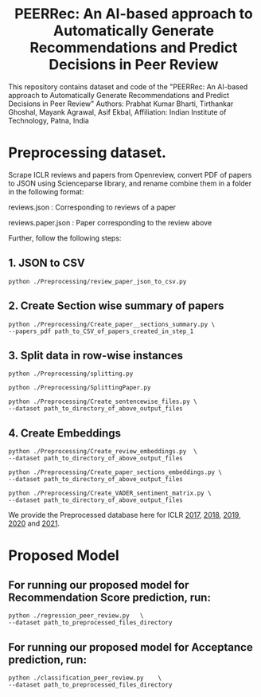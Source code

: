 # <div align="center"> PEERRec: An AI-based approach to Automatically Generate Recommendations and Predict Decisions in Peer Review</div>
This repository contains dataset and code of the "PEERRec: An AI-based approach to Automatically Generate Recommendations and Predict Decisions in Peer Review" Authors: Prabhat Kumar Bharti, Tirthankar Ghoshal, Mayank Agrawal, Asif Ekbal, Affiliation: Indian Institute of Technology, Patna, India

# Preprocessing dataset.

Scrape ICLR reviews and papers from Openreview, convert PDF of papers to JSON using Scienceparse library, and rename combine them in a folder in the following format:

reviews.json  : Corresponding to reviews of a paper

reviews.paper.json : Paper corresponding to the review above

Further, follow the following steps:
## 1. JSON to CSV
```
python ./Preprocessing/review_paper_json_to_csv.py
```

## 2. Create Section wise summary of papers
```
python ./Preprocessing/Create_paper__sections_summary.py \
--papers_pdf path_to_CSV_of_papers_created_in_step_1
```

## 3. Split data in row-wise instances
```
python ./Preprocessing/splitting.py
```

```
python ./Preprocessing/SplittingPaper.py
```

```
python ./Preprocessing/Create_sentencewise_files.py \
--dataset path_to_directory_of_above_output_files
```

## 4. Create Embeddings

```
python ./Preprocessing/Create_review_embeddings.py  \
--dataset path_to_directory_of_above_output_files
```

```
python ./Preprocessing/Create_paper_sections_embeddings.py \
--dataset path_to_directory_of_above_output_files
```

```
python ./Preprocessing/Create_VADER_sentiment_matrix.py \
--dataset path_to_directory_of_above_output_files
```

We provide the Preprocessed database here for ICLR [2017](https://drive.google.com/drive/folders/1xw8m0F6nvpd7Xf4Jfoxsg5N30CwQXY-P?usp=sharing), [2018](https://drive.google.com/drive/folders/1rIe2r2hxPrOGVl5Fb-lQbJIEna2E8snl?usp=sharing), [2019](https://drive.google.com/drive/folders/1SqtiZCqeiJK5OwP3jZiCT6Ftje8vqcP4?usp=sharing), [2020](https://drive.google.com/drive/folders/1JMY7Cys6BvA0Qn1AjLd54ni7JyAr4nU2?usp=sharing) and [2021](https://drive.google.com/drive/folders/1UugAjp43p6tHZReNSz2LIkpWOBUUygHI?usp=sharing).


# Proposed Model

## For running our proposed model for Recommendation Score prediction, run:
```
python ./regression_peer_review.py   \
--dataset path_to_preprocessed_files_directory
```

## For running our proposed model for Acceptance prediction, run:
```
python ./classification_peer_review.py    \
--dataset path_to_preprocessed_files_directory
```
